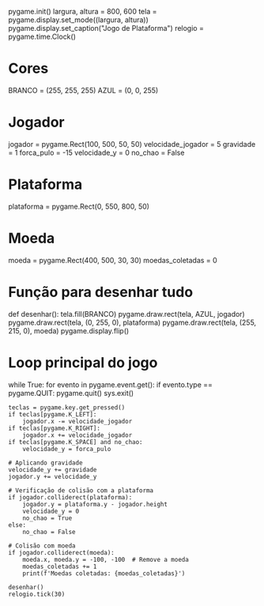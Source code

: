 


pygame.init()
largura, altura = 800, 600
tela = pygame.display.set_mode((largura, altura))
pygame.display.set_caption("Jogo de Plataforma")
relogio = pygame.time.Clock()

# Cores
BRANCO = (255, 255, 255)
AZUL = (0, 0, 255)

# Jogador
jogador = pygame.Rect(100, 500, 50, 50)
velocidade_jogador = 5
gravidade = 1
forca_pulo = -15
velocidade_y = 0
no_chao = False

# Plataforma
plataforma = pygame.Rect(0, 550, 800, 50)

# Moeda
moeda = pygame.Rect(400, 500, 30, 30)
moedas_coletadas = 0

# Função para desenhar tudo
def desenhar():
    tela.fill(BRANCO)
    pygame.draw.rect(tela, AZUL, jogador)
    pygame.draw.rect(tela, (0, 255, 0), plataforma)
    pygame.draw.rect(tela, (255, 215, 0), moeda)
    pygame.display.flip()

# Loop principal do jogo
while True:
    for evento in pygame.event.get():
        if evento.type == pygame.QUIT:
            pygame.quit()
            sys.exit()

    teclas = pygame.key.get_pressed()
    if teclas[pygame.K_LEFT]:
        jogador.x -= velocidade_jogador
    if teclas[pygame.K_RIGHT]:
        jogador.x += velocidade_jogador
    if teclas[pygame.K_SPACE] and no_chao:
        velocidade_y = forca_pulo

    # Aplicando gravidade
    velocidade_y += gravidade
    jogador.y += velocidade_y

    # Verificação de colisão com a plataforma
    if jogador.colliderect(plataforma):
        jogador.y = plataforma.y - jogador.height
        velocidade_y = 0
        no_chao = True
    else:
        no_chao = False

    # Colisão com moeda
    if jogador.colliderect(moeda):
        moeda.x, moeda.y = -100, -100  # Remove a moeda
        moedas_coletadas += 1
        print(f'Moedas coletadas: {moedas_coletadas}')

    desenhar()
    relogio.tick(30)

